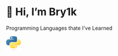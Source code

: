 # 👋 Hi, I’m Bry1k

Programming Languages thate I've Learned


<a href="https://www.python.org/">
  <img src="https://github.com/Bry1k/Bry1k/blob/main/image/Image.png" width="40" height="40" />
</a>



